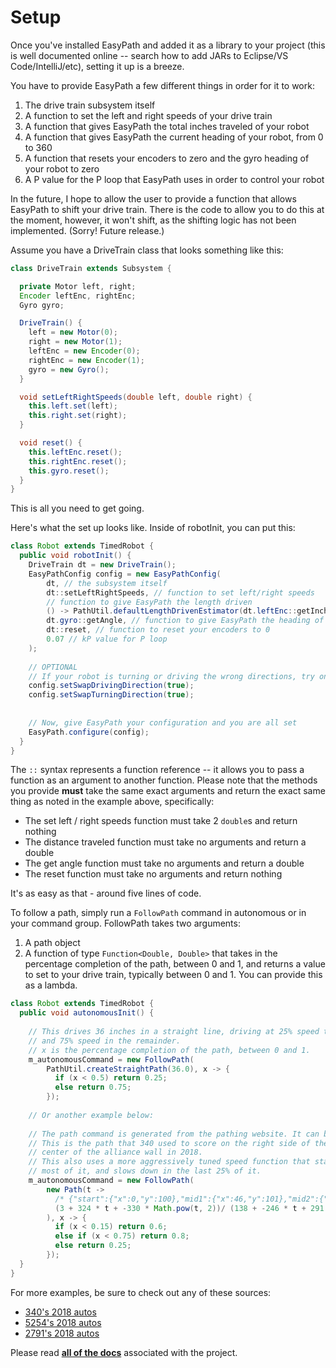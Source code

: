 # Setup

Once you've installed EasyPath and added it as a library to your project (this is well documented
online -- search how to add JARs to Eclipse/VS Code/IntelliJ/etc), setting it up is a breeze.

You have to provide EasyPath a few different things in order for it to work:

1. The drive train subsystem itself
2. A function to set the left and right speeds of your drive train
3. A function that gives EasyPath the total inches traveled of your robot
4. A function that gives EasyPath the current heading of your robot, from 0 to 360
5. A function that resets your encoders to zero and the gyro heading of your robot to zero
6. A P value for the P loop that EasyPath uses in order to control your robot

In the future, I hope to allow the user to provide a function that allows EasyPath to shift your
drive train. There is the code to allow you to do this at the moment, however, it won't shift, as
the shifting logic has not been implemented. (Sorry! Future release.)

Assume you have a DriveTrain class that looks something like this:

```java
class DriveTrain extends Subsystem {

  private Motor left, right;
  Encoder leftEnc, rightEnc;
  Gyro gyro;

  DriveTrain() {
    left = new Motor(0);
    right = new Motor(1);
    leftEnc = new Encoder(0);
    rightEnc = new Encoder(1);
    gyro = new Gyro();
  }

  void setLeftRightSpeeds(double left, double right) {
    this.left.set(left);
    this.right.set(right);
  }

  void reset() {
    this.leftEnc.reset();
    this.rightEnc.reset();
    this.gyro.reset();
  }
}
```

This is all you need to get going.

Here's what the set up looks like. Inside of robotInit, you can put this:

```java
class Robot extends TimedRobot {
  public void robotInit() {
    DriveTrain dt = new DriveTrain();
    EasyPathConfig config = new EasyPathConfig(
        dt, // the subsystem itself
        dt::setLeftRightSpeeds, // function to set left/right speeds
        // function to give EasyPath the length driven
        () -> PathUtil.defaultLengthDrivenEstimator(dt.leftEnc::getInches, dt.rightEnc::getInches),
        dt.gyro::getAngle, // function to give EasyPath the heading of your robot
        dt::reset, // function to reset your encoders to 0
        0.07 // kP value for P loop
    );
    
    // OPTIONAL
    // If your robot is turning or driving the wrong directions, try one or both of these:
    config.setSwapDrivingDirection(true);
    config.setSwapTurningDirection(true);
    
    
    // Now, give EasyPath your configuration and you are all set
    EasyPath.configure(config);
  }
}
```

The `::` syntax represents a function reference -- it allows you to pass a function as an argument
to another function. Please note that the methods you provide **must** take the same exact arguments
and return the exact same thing as noted in the example above, specifically:

* The set left / right speeds function must take 2 `double`s and return nothing
* The distance traveled function must take no arguments and return a double
* The get angle function must take no arguments and return a double
* The reset function must take no arguments and return nothing

It's as easy as that - around five lines of code.

To follow a path, simply run a `FollowPath` command in autonomous or in your command group.
FollowPath takes two arguments:

1. A path object
2. A function of type `Function<Double, Double>` that takes in the percentage completion of the
path, between 0 and 1, and returns a value to set to your drive train, typically between 0 and 1.
You can provide this as a lambda.

```java
class Robot extends TimedRobot {
  public void autonomousInit() {
    
    // This drives 36 inches in a straight line, driving at 25% speed the first 50% of the path,
    // and 75% speed in the remainder.
    // x is the percentage completion of the path, between 0 and 1.
    m_autonomousCommand = new FollowPath(
        PathUtil.createStraightPath(36.0), x -> {
          if (x < 0.5) return 0.25;
          else return 0.75;
        });
    
    // Or another example below:
    
    // The path command is generated from the pathing website. It can be copy-pasted into the code.
    // This is the path that 340 used to score on the right side of the switch, starting from the
    // center of the alliance wall in 2018.
    // This also uses a more aggressively tuned speed function that starts mid-speed, goes fast for
    // most of it, and slows down in the last 25% of it.
    m_autonomousCommand = new FollowPath(
        new Path(t -> 
          /* {"start":{"x":0,"y":100},"mid1":{"x":46,"y":101},"mid2":{"x":51,"y":156},"end":{"x":112,"y":155}} */
          (3 + 324 * t + -330 * Math.pow(t, 2))/ (138 + -246 * t + 291 * Math.pow(t, 2)), 129.0
        ), x -> {
          if (x < 0.15) return 0.6;
          else if (x < 0.75) return 0.8;
          else return 0.25;
        });
  }
}
```

For more examples, be sure to check out any of these sources:

* [340's 2018 autos](https://github.com/Greater-Rochester-Robotics/PowerUp2018-340/tree/master/Team340PowerUp2018/src/org/usfirst/frc/team340/robot/commands/auto)
* [5254's 2018 autos](https://github.com/FRC5254/FRC-5254---BakPak/tree/master/src/org/usfirst/frc/team5254/robot/autocommands)
* [2791's 2018 autos](https://github.com/Team2791/Robot_2018/tree/Climber/src/org/usfirst/frc/team2791/robot/commands/auto/GrrPaths)

Please read [**all of the docs**](https://github.com/tervay/EasyPath/tree/master/docs) associated with
the project.
